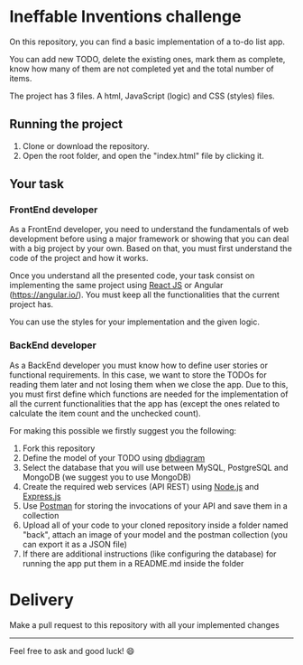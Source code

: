 # Ineffable Inventions challenge

On this repository, you can find a basic implementation of a to-do list app.

You can add new TODO, delete the existing ones, mark them as complete, know how many of them are not completed yet and the total number of items.

The project has 3 files. A html, JavaScript (logic) and CSS (styles) files.

## Running the project

1. Clone or download the repository.
2. Open the root folder, and open the "index.html" file by clicking it.

## Your task

### FrontEnd developer

As a FrontEnd developer, you need to understand the fundamentals of web development before using a major framework or showing that you can deal with a big project by your own. Based on that, you must first understand the code of the project and how it works.

Once you understand all the presented code, your task consist on implementing the same project using [React JS](https://reactjs.org/) or Angular (https://angular.io/). You must keep all the functionalities that the current project has.

You can use the styles for your implementation and the given logic.

### BackEnd developer

As a BackEnd developer you must know how to define user stories or functional requirements. In this case, we want to store the TODOs for reading them later and not losing them when we close the app. Due to this, you must first define which functions are needed for the implementation of all the current functionalities that the app has (except the ones related to calculate the item count and the unchecked count).

For making this possible we firstly suggest you the following:

1) Fork this repository
2) Define the model of your TODO using [dbdiagram](https://dbdiagram.io/home)
3) Select the database that you will use between MySQL, PostgreSQL and MongoDB (we suggest you to use MongoDB)
4) Create the required web services (API REST) using [Node.js](https://nodejs.org/es/) and [Express.js](https://expressjs.com/es/)
5) Use [Postman](https://www.postman.com/) for storing the invocations of your API and save them in a collection
6) Upload all of your code to your cloned repository inside a folder named "back", attach an image of your model and the postman collection (you can export it as a JSON file)
7) If there are additional instructions (like configuring the database) for running the app put them in a README.md inside the folder

# Delivery

Make a pull request to this repository with all your implemented changes

***

Feel free to ask and good luck! 😄
